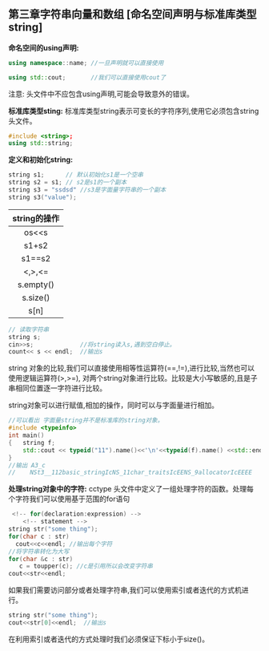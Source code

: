 ## 第三章字符串向量和数组 [命名空间声明与标准库类型string]

__命名空间的using声明:__

```c++
using namespace::name; //一旦声明就可以直接使用

using std::cout;       //我们可以直接使用cout了
```
注意: 头文件中不应包含using声明,可能会导致意外的错误。

__标准库类型sting:__
标准库类型string表示可变长的字符序列,使用它必须包含string头文件。
```c++
#include <string>;
using std::string;
```
__定义和初始化string:__
```c++
string s1;      // 默认初始化s1是一个空串
string s2 = s1; // s2是s1的一个副本
string s3 = "ssdsd" //s3是字面量字符串的一个副本
string s3("value");
```
|string的操作|
|:---------:|
|  os<<s    |
|  s1+s2    |
|  s1==s2   |
|  <,>,<=   |
|  s.empty()|
|  s.size() |
|  s[n]     |

```c++
// 读取字符串
string s;
cin>>s;             //将string读入s,遇到空白停止。
count<< s << endl;  //输出s
```
string 对象的比较,我们可以直接使用相等性运算符(==,!=),进行比较,当然也可以使用逻辑运算符(>,>=),
对两个string对象进行比较。比较是大小写敏感的,且是子串相同位置逐一字符进行比较。

string对象可以进行赋值,相加的操作，同时可以与字面量进行相加。
```c++
//可以看出 字面量string并不是标准库的string对象。
#include <typeinfo>
int main()
{   string f;
    std::cout << typeid("11").name()<<'\n'<<typeid(f).name() <<std::endl;
}
//输出 A3_c
//    NSt3__112basic_stringIcNS_11char_traitsIcEENS_9allocatorIcEEEE
```
__处理string对象中的字符:__
cctype 头文件中定义了一组处理字符的函数。处理每个字符我们可以使用基于范围的for语句
```c++
 <!-- for(declaration:expression) -->
    <!-- statement -->
string str("some thing");
for(char c : str)
  cout<<c<<endl; //输出每个字符
//将字符串转化为大写
for(char &c : str)
   c = toupper(c); //c是引用所以会改变字符串
cout<<str<<endl;
```
如果我们需要访问部分或者处理字符串,我们可以使用索引或者迭代的方式机进行。

```c++
string str("some thing");
cout<<str[0]<<endl;  //输出s
```
在利用索引或者迭代的方式处理时我们必须保证下标小于size()。
